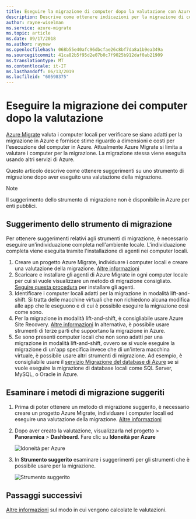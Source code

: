 ```yaml
---
title: Eseguire la migrazione di computer dopo la valutazione con Azure Migrate | Microsoft Docs
description: Descrive come ottenere indicazioni per la migrazione di computer dopo aver eseguito una valutazione con il servizio Azure Migrate.
author: rayne-wiselman
ms.service: azure-migrate
ms.topic: article
ms.date: 09/17/2018
ms.author: raynew
ms.openlocfilehash: 068b55e40afc96dbcfae26c8bf7da8a1b9ea349a
ms.sourcegitcommit: 41ca82b5f95d2e07b0c7f9025b912daf0ab21909
ms.translationtype: MT
ms.contentlocale: it-IT
ms.lasthandoff: 06/13/2019
ms.locfileid: "60598375"
---
```

# <a name="migrate-machines-after-assessment"></a>Eseguire la migrazione dei computer dopo la valutazione


[Azure Migrate](migrate-overview.md) valuta i computer locali per verificare se siano adatti per la migrazione in Azure e fornisce stime riguardo a dimensioni e costi per l'esecuzione del computer in Azure. Attualmente Azure Migrate si limita a valutare i computer per la migrazione. La migrazione stessa viene eseguita usando altri servizi di Azure.

Questo articolo descrive come ottenere suggerimenti su uno strumento di migrazione dopo aver eseguito una valutazione della migrazione.

> [!NOTE]
> Il suggerimento dello strumento di migrazione non è disponibile in Azure per enti pubblici.

## <a name="migration-tool-suggestion"></a>Suggerimento dello strumento di migrazione

Per ottenere suggerimenti relativi agli strumenti di migrazione, è necessario eseguire un'individuazione completa nell'ambiente locale. L'individuazione completa viene eseguita tramite l'installazione di agenti nei computer locali.  

1. Creare un progetto Azure Migrate, individuare i computer locali e creare una valutazione della migrazione. [Altre informazioni](tutorial-assessment-vmware.md)
2. Scaricare e installare gli agenti di Azure Migrate in ogni computer locale per cui si vuole visualizzare un metodo di migrazione consigliato. [Seguire questa procedura](how-to-create-group-machine-dependencies.md#prepare-for-dependency-visualization) per installare gli agenti.
2. Identificare i computer locali adatti per la migrazione in modalità lift-and-shift. Si tratta delle macchine virtuali che non richiedono alcuna modifica alle app che le eseguono e di cui è possibile eseguire la migrazione così come sono.
3. Per la migrazione in modalità lift-and-shift, è consigliabile usare Azure Site Recovery. [Altre informazioni](../site-recovery/tutorial-migrate-on-premises-to-azure.md) In alternativa, è possibile usare strumenti di terze parti che supportano la migrazione in Azure.
4. Se sono presenti computer locali che non sono adatti per una migrazione in modalità lift-and-shift, ovvero se si vuole eseguire la migrazione di un'app specifica invece che di un'intera macchina virtuale, è possibile usare altri strumenti di migrazione. Ad esempio, è consigliabile usare il [servizio Migrazione del database di Azure](https://azure.microsoft.com/campaigns/database-migration/) se si vuole eseguire la migrazione di database locali come SQL Server, MySQL, o Oracle in Azure.


## <a name="review-suggested-migration-methods"></a>Esaminare i metodi di migrazione suggeriti

1. Prima di poter ottenere un metodo di migrazione suggerito, è necessario creare un progetto Azure Migrate, individuare i computer locali ed eseguire una valutazione della migrazione. [Altre informazioni](tutorial-assessment-vmware.md)
2. Dopo aver creato la valutazione, visualizzarla nel progetto > **Panoramica** > **Dashboard**. Fare clic su **Idoneità per Azure**

    ![Idoneità per Azure](./media/tutorial-assessment-vmware/assessment-report.png)  

3. In **Strumento suggerito** esaminare i suggerimenti per gli strumenti che è possibile usare per la migrazione.

    ![Strumento suggerito](./media/tutorial-assessment-vmware/assessment-suitability.png)




## <a name="next-steps"></a>Passaggi successivi

[Altre informazioni](concepts-assessment-calculation.md) sul modo in cui vengono calcolate le valutazioni.
